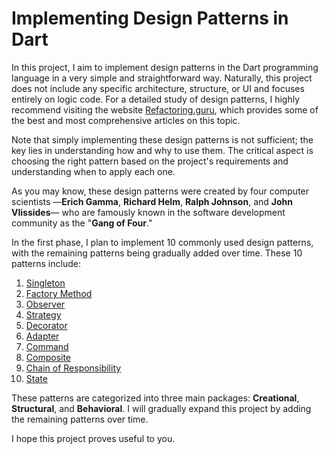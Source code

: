 # Implementing Design Patterns in Dart

In this project, I aim to implement design patterns in the Dart programming language in a very simple and straightforward way. Naturally, this project does not include any specific architecture, structure, or UI and focuses entirely on logic code. For a detailed study of design patterns, I highly recommend visiting the website [Refactoring.guru](https://refactoring.guru/design-patterns), which provides some of the best and most comprehensive articles on this topic.

Note that simply implementing these design patterns is not sufficient; the key lies in understanding how and why to use them. The critical aspect is choosing the right pattern based on the project's requirements and understanding when to apply each one.

As you may know, these design patterns were created by four computer scientists —**Erich Gamma**, **Richard Helm**, **Ralph Johnson**, and **John Vlissides**— who are famously known in the software development community as the "**Gang of Four**."

In the first phase, I plan to implement 10 commonly used design patterns, with the remaining patterns being gradually added over time. These 10 patterns include:

1. [Singleton]()
2. [Factory Method]()
3. [Observer]()
4. [Strategy]()
5. [Decorator]()
6. [Adapter]()
7. [Command]()
8. [Composite]()
9. [Chain of Responsibility]()
10. [State]()

These patterns are categorized into three main packages: **Creational**, **Structural**, and **Behavioral**. I will gradually expand this project by adding the remaining patterns over time.

I hope this project proves useful to you.
